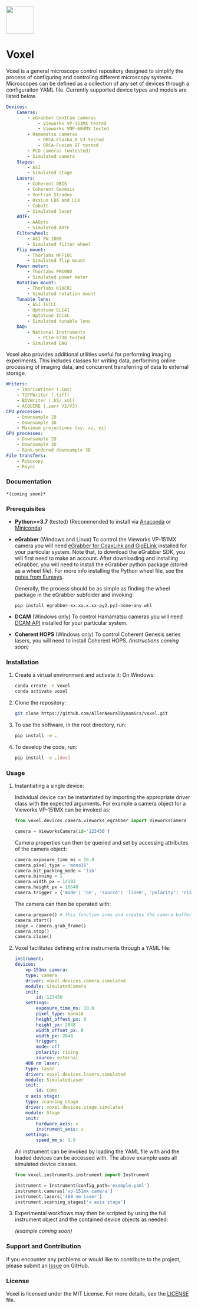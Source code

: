 <img src="logo.png" width="75" height="75">

# Voxel

Voxel is a general microscope control repository designed to simplify the
process of configuring and controling different microscopy systems. Microscopes
can be defined as a collection of any set of devices through a configuraiton
YAML file. Currently supported device types and models are listed below.

```yaml
Devices:
    Cameras:
        - eGrabber GenICam cameras
            - Vieworks VP-151MX tested
            - Vieworks VNP-604MX tested
        - Hamamatsu cameras
            - ORCA-Flash4.0 V3 tested
            - ORCA-Fusion BT tested
        - PCO cameras (untested)
        - Simulated camera
    Stages:
        - ASI
        - Simulated stage
    Lasers:
        - Coherent OBIS
        - Coherent Genesis
        - Vortran Stradus
        - Oxxius LBX and LCX
        - Cobolt
        - Simulated laser
    AOTF:
        - AAOpto
        - Simulated AOTF
    Filterwheel:
        - ASI FW-1000
        - Simulated filter wheel
    Flip mount:
        - Thorlabs MFF101
        - Simulated flip mount
    Power meter:
        - Thorlabs PM100D
        - Simulated power meter
    Rotation mount:
        - Thorlabs K10CR1
        - Simulated rotation mount
    Tunable lens:
        - ASI TGTLC
        - Optotune ELE41
        - Optotune ICC4C
        - Simulated tunable lens
    DAQ:
        - National Instruments
            - PCIe-6738 tested
        - Simulated DAQ
```

Voxel also provides additional utilities useful for performing imaging
experiments. This includes classes for writing data, performing online
processing of imaging data, and concurrent transferring of data to external
storage.

```yaml
Writers:
    - ImarisWriter (.ims)
    - TIFFWriter (.tiff)
    - BDVWriter (.h5/.xml)
    - ACQUIRE (.zarr V2/V3)
CPU processes:
    - Downsample 2D
    - Downsample 3D
    - Maximum projections (xy, xz, yz)
GPU processes:
    - Downsample 2D
    - Downsample 3D
    - Rank-ordered downsample 3D
File transfers:
    - Robocopy
    - Rsync
```

### Documentation

    *(coming soon)*

### Prerequisites

- **Python>=3.7** (tested)
(Recommended to install via
[Anaconda](https://www.anaconda.com/products/individual) or
[Miniconda](https://docs.conda.io/en/latest/miniconda.html))
- **eGrabber** (Windows and Linux)
To control the Vieworks VP-151MX camera you will need
[eGrabber for CoaxLink and GigELink](https://www.euresys.com/en/Support/Download-area?Series=105d06c5-6ad9-42ff-b7ce-622585ce607f) installed for your particular
system. Note that, to download the eGrabber SDK, you will first need to make
an account. After downloading and installing eGrabber, you will need to install
the eGrabber python package (stored as a wheel file). For more info installing
the Python wheel file, see the [notes from Euresys](https://documentation.euresys.com/Products/COAXLINK/COAXLINK/en-us/Content/04_eGrabber/programmers-guide/Python.htm).

    Generally, the process should be as simple as finding the wheel package in the
    eGrabber subfolder and invoking:

    ````
    pip install egrabber-xx.xx.x.xx-py2.py3-none-any.whl
    ````

- **DCAM** (Windows only)
To control Hamamatsu cameras you will need
[DCAM API](https://dcam-api.com/) installed for your particular system.
- **Coherent HOPS** (Windows only)
To control Coherent Genesis series lasers, you will need to install
Coherent HOPS. *(instructions coming soon)*

### Installation

1. Create a virtual environment and activate it:
    On Windows:

    ```bash
    conda create -n voxel
    conda activate voxel
    ```

2. Clone the repository:

    ```bash
    git clone https://github.com/AllenNeuralDynamics/voxel.git
    ```

3. To use the software, in the root directory, run:

    ```bash
    pip install -e .
    ```

4. To develop the code, run:

    ```bash
    pip install -e .[dev]
    ```

### Usage

1. Instantiating a single device:

    Individual device can be instantiated by importing the appropriate driver
    class with the expected arguments. For example a camera object for a Vieworks
    VP-151MX can be invoked as:

    ```python
    from voxel.devices.camera.vieworks_egrabber import VieworksCamera

    camera = VieworksCamera(id='123456')
    ```

    Camera properties can then be queried and set by accessing attributes of the
    camera object:

    ```python
    camera.exposure_time ms = 10.0
    camera.pixel_type = 'mono16'
    camera.bit_packing_mode = 'lsb'
    camera.binning = 1
    camera.width_px = 14192
    camera.height_px = 10640
    camera.trigger = {'mode': 'on', 'source': 'line0', 'polarity': 'risingedge'}
    ```

    The camera can then be operated with:

    ```python
    camera.prepare() # this function arms and creates the camera buffer
    camera.start()
    image = camera.grab_frame()
    camera.stop()
    camera.close()
    ```

2. Voxel facilitates defining entire instruments through a YAML file:

    ```yaml
    instrument:
    devices:
        vp-151mx camera:
        type: camera
        driver: voxel.devices.camera.simulated
        module: SimulatedCamera
        init:
            id: 123456
        settings:
            exposure_time_ms: 10.0
            pixel_type: mono16
            height_offest_px: 0
            height_px: 2048
            width_offset_px: 0
            width_px: 2048
            trigger:
            mode: off
            polarity: rising
            source: external
        488 nm laser:
        type: laser
        driver: voxel.devices.lasers.simulated
        module: SimulatedLaser
        init:
            id: COM1
        x axis stage:
        type: scanning_stage
        driver: voxel.devices.stage.simulated
        module: Stage
        init:
            hardware_axis: x
            instrument_axis: z
        settings:
            speed_mm_s: 1.0
    ```

    An instrument can be invoked by loading the YAML file with and the loaded devices
    can be accessed with. The above example uses all simulated device classes.

    ```python
    from voxel.instruments.instrument import Instrument

    instrument = Instrument(config_path='example.yaml')
    instrument.cameras['vp-151mx camera']
    instrument.lasers['488 nm laser']
    instrument.scanning_stages['x axis stage']
    ```

3. Experimental workflows may then be scripted by using the full instrument object
and the contained device objects as needed:

    *(example coming soon)*

### Support and Contribution

If you encounter any problems or would like to contribute to the project,
please submit an [Issue](https://github.com/AllenNeuralDynamics/voxel/issues)
on GitHub.

### License

Voxel is licensed under the MIT License. For more details, see
the [LICENSE](LICENSE) file.
